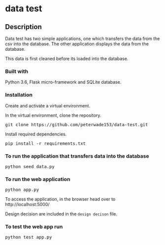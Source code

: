 # data test

## Description
Data test has two simple applications, one which transfers the data from the csv into the database. 
The other application displays the data from the database.

This data is first cleaned before its loaded into the database.

### Built with
Python 3.6, Flask micro-framework and SQLite database.

### Installation
Create and activate a virtual environment.

In the virtual environment, clone the repository.
<pre>
git clone https://github.com/peterwade153/data-test.git
</pre>

Install required dependencies.
<pre>
pip install -r requirements.txt
</pre>

### To run the application that transfers data into the database
<pre>
python seed_data.py
</pre>

### To run the web application
<pre>
python app.py
</pre>

To access the application, in the browser head over to http://localhost:5000/

Design decision are included in the `design decison` file.

### To test the web app run
<pre>
python test_app.py
</pre>

